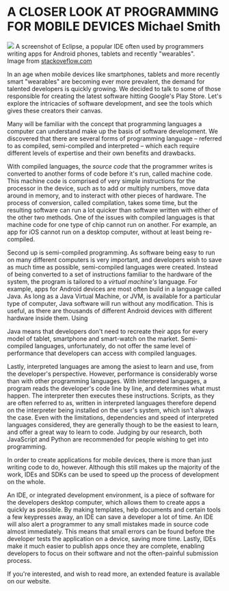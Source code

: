<!--[TEMPLATE] article -->

# A CLOSER LOOK AT PROGRAMMING FOR MOBILE DEVICES <span>Michael Smith</span>

<div class="i">
	<img src="http://i.stack.imgur.com/3heiL.png">
	A screenshot of Eclipse, a popular IDE often used by programmers writing apps for Android phones, tablets and recently "wearables".
	<div>Image from <a href="http://stackoverflow.com/questions/5053834">stackoveflow.com</a></div>
</div>

<!--[COL-1]-->

In an age when mobile devices like smartphones, tablets and more recently smart "wearables" are becoming ever more prevalent, the demand for talented developers is quickly growing. We decided to talk to some of those responsible for creating the latest software hitting Google's Play Store. Let's explore the intricacies of software development, and see the tools which gives these creators their canvas.

Many will be familiar with the concept that programming languages a computer can understand make up the basis of software development. We discovered that there are several forms of programming language &ndash; referred to as compiled, semi-compiled and interpreted &ndash; which each require different levels of expertise and their own benefits and drawbacks.

With compiled languages, the *source code* that the programmer writes is converted to another forms of code before it's run, called machine code. This machine code is comprised of very simple instructions for the processor in the device, such as to add or multiply numbers, move data around in memory, and to insteract with other pieces of hardware. The process of conversion, called compilation, takes some time, but the resulting software can run a lot quicker than software written with either of the other two methods. One of the issues with compiled languages is that machine code for one type of chip cannot run on another. For example, an app for iOS cannot run on a desktop computer, without at least being re-compiled.

Second up is semi-compiled programming. As software being easy to run on many different computers is very important, and developers wish to save as much time as possible, semi-compiled languages were created. Instead of being converted to a set of instructions familiar to the hardware of the system, the program is tailored to a *virtual machine's* language. For example, apps for Android devices are most often build in a language called Java. As long as a Java Virtual Machine, or JVM, is available for a particular type of computer, Java software will run without any modification. This is useful, as there are thousands of different Android devices with different hardware inside them. Using

<!--[COL-2]-->

Java means that developers don't need to recreate their apps for every model of tablet, smartphone and smart-watch on the market. Semi-compiled languages, unfortunately, do not offer the same level of performance that developers can access with compiled languages.

Lastly, interpreted languages are among the asiest to learn and use, from the developer's perspective. However, performance is considerably worse than with other programming languages. With interpreted languages, a program reads the developer's code line by line, and determines what must happen. The interpreter then executes these instructions. Scripts, as they are often referred to as, written in interpreted languages therefore depend on the interpreter being installed on the user's system, which isn't always the case. Even with the limitations, dependencies and speed of interpreted languages considered, they are generally though to be the easiest to learn, and offer a great way to learn to code. Judging by our research, both JavaScript and Python are recommended for people wishing to get into programming.

In order to create applications for mobile devices, there is more than just writing code to do, however. Although this still makes up the majority of the work, IDEs and SDKs can be used to speed up the process of development on the whole.

An IDE, or integrated development environment, is a piece of software for the developers desktop computer, which allows them to create apps a quickly as possible. By making templates, help documents and certain tools a few keypresses away, an IDE can save a developer a lot of time. An IDE will also alert a programmer to any small mistakes made in source code almost immediately. This means that small errors can be found before the developer tests the application on a device, saving more time. Lastly, IDEs make it much easier to publish apps once they are complete, enabling developers to focus on their software and not the often-painful submission process.

If you're interested, and wish to read more, an extended feature is available on our website. 
